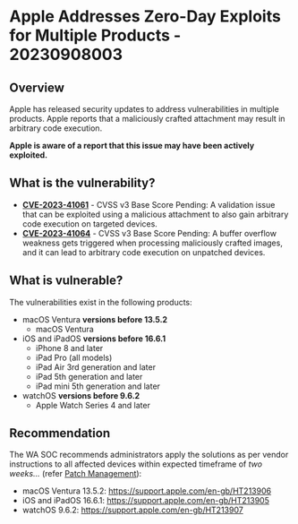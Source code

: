 # Apple Addresses Zero-Day Exploits for Multiple Products - 20230908003

## Overview

Apple has released security updates to address vulnerabilities in multiple products. Apple reports that a maliciously crafted attachment may result in arbitrary code execution.

**Apple is aware of a report that this issue may have been actively exploited.**

## What is the vulnerability?

- [**CVE-2023-41061**](https://www.cve.org/CVERecord?id=CVE-2023-41061) - CVSS v3 Base Score Pending: A validation issue that can be exploited using a malicious attachment to also gain arbitrary code execution on targeted devices.
- [**CVE-2023-41064**](https://www.cve.org/CVERecord?id=CVE-2023-41064) - CVSS v3 Base Score Pending: A buffer overflow weakness gets triggered when processing maliciously crafted images, and it can lead to arbitrary code execution on unpatched devices.

## What is vulnerable?

The vulnerabilities exist in the following products:
- macOS Ventura **versions before 13.5.2**
  - macOS Ventura
- iOS and iPadOS **versions before 16.6.1**
  - iPhone 8 and later
  - iPad Pro (all models)
  - iPad Air 3rd generation and later
  - iPad 5th generation and later
  - iPad mini 5th generation and later
- watchOS **versions before 9.6.2**
  - Apple Watch Series 4 and later

## Recommendation

The WA SOC recommends administrators apply the solutions as per vendor instructions to all affected devices within expected timeframe of *two weeks...* (refer [Patch Management](../guidelines/patch-management.md)):

- macOS Ventura 13.5.2: <https://support.apple.com/en-gb/HT213906>
- iOS and iPadOS 16.6.1: <https://support.apple.com/en-gb/HT213905>
- watchOS 9.6.2: <https://support.apple.com/en-gb/HT213907>